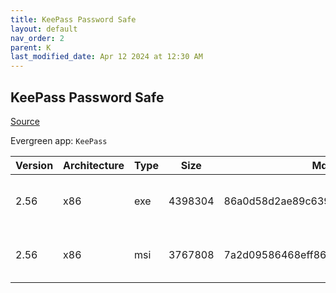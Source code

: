```yaml
---
title: KeePass Password Safe
layout: default
nav_order: 2
parent: K
last_modified_date: Apr 12 2024 at 12:30 AM
---
```


## KeePass Password Safe

[Source](https://keepass.info/)

Evergreen app: `KeePass`

| Version | Architecture | Type | Size    | Md5                              | URI                                                                                                                                                                                                |
| ------- | ------------ | ---- | ------- | -------------------------------- | -------------------------------------------------------------------------------------------------------------------------------------------------------------------------------------------------- |
| 2.56    | x86          | exe  | 4398304 | 86a0d58d2ae89c639d940dbda48308df | [https://netactuate.dl.sourceforge.net/project/keepass/KeePass%202.x/2.56/KeePass-2.56-Setup.exe](https://netactuate.dl.sourceforge.net/project/keepass/KeePass%202.x/2.56/KeePass-2.56-Setup.exe) |
| 2.56    | x86          | msi  | 3767808 | 7a2d09586468eff86d9e54e2bce00be2 | [https://netactuate.dl.sourceforge.net/project/keepass/KeePass%202.x/2.56/KeePass-2.56.msi](https://netactuate.dl.sourceforge.net/project/keepass/KeePass%202.x/2.56/KeePass-2.56.msi)             |
